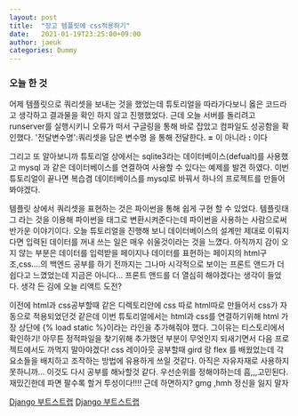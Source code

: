 ```yaml
---
layout: post
title:  "장고 템플릿에 css적용하기"
date:   2021-01-19T23:25:00+09:00
author: jaeuk
categories: Dummy
---
```


### **오늘 한 것**
어제 템플릿으로 쿼리셋을 보내는 것을 했었는데 튜토리얼을 따라가다보니 옳은 코드라고 생각하고 결과물을 확인 하지 않고 진행했었다.
근데 오늘 서버를 돌리려고 runserver를 실행시키니 오류가 떠서 구글링을 통해 바로 잡았고 컴파일도 성공함을 확인했다. 
'전달변수명':쿼리셋을 담은 변수명 을 통해 전달한다. **=** 이 아니라 **:** 이다

그리고 또 알아보니까 튜토리얼 상에서는  sqlite3라는 데이터베이스(defualt)를 사용했고 mysql 과 같은 데이터베이스를 연결하여 사용할 수 있다는 예제를 발견 하였다. 
이번 튜토리얼이 끝나면 복습겸 데이터베이스를 mysql로 바꿔서 하나의 프로젝트를 만들어 봐야겠다.

템플릿 상에서 쿼리셋을 표현하는 것은 파이썬을 통해 쉽게 구현 할 수 있었다. 템플릿태그 라는 것을 이용해 파이썬을 태그로 변환시켜준다는데 파이썬을 사용하는 사람으로써 반가운 이야기이다.
오늘 튜토리얼을 진행해 보니 데이터베이스의 설계만 제대로 이뤄지다면 입력된 데이터를 꺼내 쓰는 일은 매우 쉬울것이라는 것을 느꼈다.
아직까지 감이 오지 않는 부분은 데이터를 입력받을 페이지나 데이터를 표현하는 페이지의 html구조,css....의 백엔드 공부를 하기 전까지는 그나마 시각적으로 보이는 
프론트 앤드가 더 쉽다고 느꼈었는데 지금은 아니다...  프론트 앤드를 더 열심히 해야겠다는 생각이 들었다. 생각 든 김에 오늘 리액트 도전?

이전에 html과 css공부할때 같은 디렉토리안에 css 따로 html따로 만들어서 css가 자동으로 적용되었던것 같은데 이번 튜토리얼에서는 html과 css를 연결하기위해
html 가장 상단에 {% load static %}이라는 라인을 추가해줘야 했다. 그이유는 티스토리에서 확인하기!
아무튼 정적파일을 찾기위해 추가했던 부분이 무엇인지 되새기면서 다음 프로젝트에서도 까먹지 말아야겠다!
css 레이아웃 공부할때 gird 랑 flex 를 배웠었는데 각 요소들을 배치하고 조작하는 방법에 유용하게 쓰일 것같다. 아직은 자유자재로 사용하지 못하니까...
이것도 다시 공부를 해놔할것 같다. 우선순위를 정해야하는데 흠,,,고민된다.
재밌긴한데 파면 팔수록 할거 투성이다!!!! 근데 하면하지? gmg ,hmh 정신을 잃지 말자

[Django 부트스트랩](https://nyanguk.tistory.com/18)
[Django 부트스트랩](https://nyanguk.tistory.com/19)